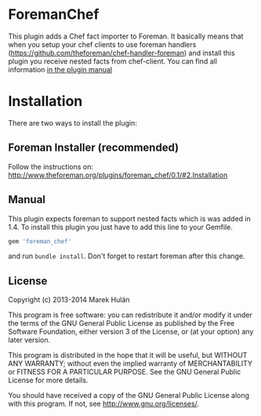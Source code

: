 # ForemanChef

This plugin adds a Chef fact importer to Foreman. It basically means that when you setup your chef
clients to use foreman handlers (https://github.com/theforeman/chef-handler-foreman) and install
this plugin you receive nested facts from chef-client. You can find all information 
[in the plugin manual](http://www.theforeman.org/plugins/foreman_chef/0.1)

# Installation

There are two ways to install the plugin:

## Foreman Installer (recommended)

Follow the instructions on: http://www.theforeman.org/plugins/foreman_chef/0.1/#2.Installation

## Manual

This plugin expects foreman to support nested facts which is was added in 1.4.
To install this plugin you just have to add this line to your Gemfile.

```ruby
gem 'foreman_chef'
```

and run ```bundle install```. Don't forget to restart foreman after this change.

##  License

Copyright (c) 2013-2014 Marek Hulán

This program is free software: you can redistribute it and/or modify it under the terms of the GNU General Public License as published by the Free Software Foundation, either version 3 of the License, or (at your option) any later version.

This program is distributed in the hope that it will be useful, but WITHOUT ANY WARRANTY; without even the implied warranty of MERCHANTABILITY or FITNESS FOR A PARTICULAR PURPOSE. See the GNU General Public License for more details.

You should have received a copy of the GNU General Public License along with this program. If not, see http://www.gnu.org/licenses/.
